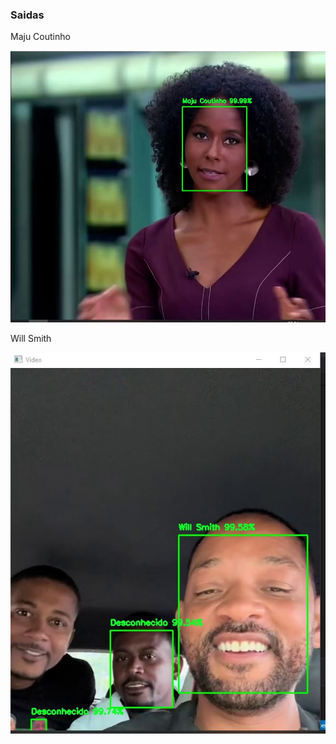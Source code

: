### Saidas

Maju Coutinho

![img1](image_saida/maju.JPG)

Will Smith

![img1](image_saida/will.JPG)
